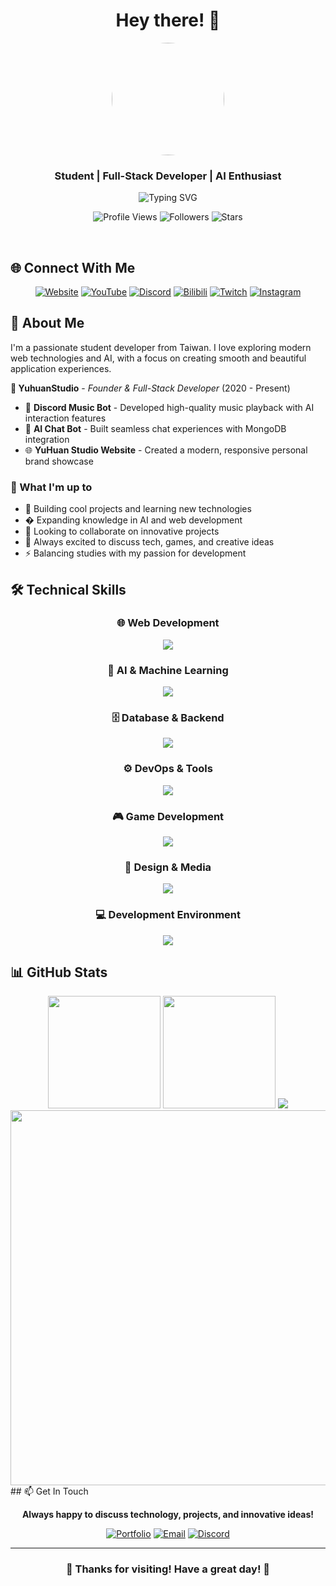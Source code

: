 <div align="center">
  
  # Hey there! 👋
  
  <img height="180" src="https://avatars.githubusercontent.com/u/72269714?v=4" style="border-radius: 50%;" />
  
  ### Student | Full-Stack Developer | AI Enthusiast
  
  <img src="https://readme-typing-svg.herokuapp.com?font=Fira+Code&size=22&duration=3000&pause=1000&color=667eea&center=true&vCenter=true&width=600&lines=Student+Developer+from+Taiwan;Building+Cool+Projects;Discord+Bot+Developer;AI+%26+Web+Enthusiast" alt="Typing SVG" />
  
  <br>
  
  ![Profile Views](https://komarev.com/ghpvc/?username=yuhuanowo&color=667eea&style=flat)
  ![Followers](https://img.shields.io/github/followers/yuhuanowo?style=flat&color=667eea)
  ![Stars](https://img.shields.io/github/stars/yuhuanowo?style=flat&color=667eea)
  
</div>

<br>

## 🌐 Connect With Me

<div align="center">
  
  [![Website](https://img.shields.io/badge/Website-667eea?style=flat&logo=safari&logoColor=white)](https://www.yuhuanstudio.com)
  [![YouTube](https://img.shields.io/badge/YouTube-FF0000?style=flat&logo=youtube&logoColor=white)](https://www.youtube.com/channel/UCx60X79pbstN9D8SElMMdUA)
  [![Discord](https://img.shields.io/badge/Discord-7289DA?style=flat&logo=discord&logoColor=white)](https://discord.gg/GfUY7ynvXN)
  [![Bilibili](https://img.shields.io/badge/Bilibili-00A1D6?style=flat&logo=bilibili&logoColor=white)](https://space.bilibili.com/499827971)
  [![Twitch](https://img.shields.io/badge/Twitch-9146FF?style=flat&logo=twitch&logoColor=white)](https://www.twitch.tv/yuhuanowo)
  [![Instagram](https://img.shields.io/badge/Instagram-E4405F?style=flat&logo=instagram&logoColor=white)](https://www.instagram.com/yuhuan1125/)
  
</div>

## 🚀 About Me

I'm a passionate student developer from Taiwan. I love exploring modern web technologies and AI, with a focus on creating smooth and beautiful application experiences.

**🏢 YuhuanStudio** - *Founder & Full-Stack Developer* (2020 - Present)

- 🎵 **Discord Music Bot** - Developed high-quality music playback with AI interaction features
- 🧠 **AI Chat Bot** - Built seamless chat experiences with MongoDB integration  
- 🌐 **YuHuan Studio Website** - Created a modern, responsive personal brand showcase
<!-- - 🔧 **Various Web Projects** - Full-stack development with modern technologies -->

### 🎯 What I'm up to
- 🔭 Building cool projects and learning new technologies
- � Expanding knowledge in AI and web development
- 👯 Looking to collaborate on innovative projects
- 💬 Always excited to discuss tech, games, and creative ideas
- ⚡ Balancing studies with my passion for development

## 🛠️ Technical Skills

<div align="center">

### 🌐 Web Development
<img src="https://skillicons.dev/icons?i=nextjs,typescript,javascript,html,css,tailwind,nodejs,express" />

### 🤖 AI & Machine Learning  
<img src="https://skillicons.dev/icons?i=python,pytorch,tensorflow" />
<br>

### 🗄️ Database & Backend
<img src="https://skillicons.dev/icons?i=mongodb,mysql,redis,docker" />

### ⚙️ DevOps & Tools
<img src="https://skillicons.dev/icons?i=git,github,docker,ubuntu,cloudflare,nginx" />

### 🎮 Game Development
<img src="https://skillicons.dev/icons?i=unity,unreal,cpp" />

### 🎨 Design & Media
<img src="https://skillicons.dev/icons?i=figma,photoshop,pr" />
<br>

### 💻 Development Environment
<img src="https://skillicons.dev/icons?i=vscode,postman,apple,windows" />

</div>



## 📊 GitHub Stats

<div align="center">
  <img height="180em" src="https://github-readme-stats.vercel.app/api?username=yuhuanowo&show_icons=true&theme=tokyonight&include_all_commits=true&count_private=true&hide_border=f"/>
  <img height="180em" src="https://github-readme-stats.vercel.app/api/top-langs/?username=yuhuanowo&layout=compact&langs_count=8&theme=tokyonight&hide_border=false"/>
  <img src="https://github-readme-streak-stats.herokuapp.com/?user=yuhuanowo&theme=tokyonight&hide_border=false" />
  <img src="https://github-readme-activity-graph.vercel.app/graph?username=yuhuanowo&theme=tokyonight&bg_color=1a1b27&color=667eea&line=667eea&point=667eea&area=true&hide_border=f" width="600"/>
</div>
## 📫 Get In Touch

<div align="center">
  
**Always happy to discuss technology, projects, and innovative ideas!**
  
[![Portfolio](https://img.shields.io/badge/Portfolio-667eea?style=flat&logo=safari&logoColor=white)](https://www.yuhuanstudio.com)
[![Email](https://img.shields.io/badge/Email-EA4335?style=flat&logo=gmail&logoColor=white)](mailto:huhu11256@gmail.com)
[![Discord](https://img.shields.io/badge/Discord-7289DA?style=flat&logo=discord&logoColor=white)](https://discord.gg/GfUY7ynvXN)


</div>

---

<div align="center">
  <h3>💜 Thanks for visiting! Have a great day! 💜</h3>
</div>

